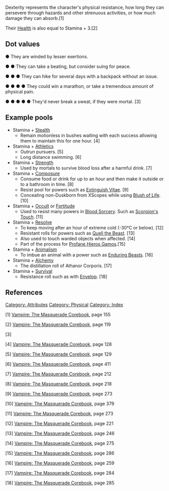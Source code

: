 Dexterity represents the character's physical resistance, how long they
can persevere through hazards and other strenuous activities, or how
much damage they can absorb.[1]

Their <a href="Health" class="wikilink" title="Health">Health</a> is
also equal to Stamina + 3.[2]

## Dot values

● They are winded by lesser exertions.

● ● They can take a beating, but consider suing for peace.

● ● ● They can hike for several days with a backpack without an issue.

● ● ● ● They could win a marathon, or take a tremendous amount of
physical pain.

● ● ● ● ● They'd never break a sweat, if they were mortal. [3]

## Example pools

- Stamina +
  <a href="Stealth" class="wikilink" title="Stealth">Stealth</a>
  - Remain motionless in bushes waiting with each success allowing them
    to maintain this for one hour. [4]
- Stamina +
  <a href="Athletics" class="wikilink" title="Athletics">Athletics</a>
  - Outrun pursuers. [5]
  - Long distance swimming. [6]
- Stamina +
  <a href="Strength" class="wikilink" title="Strength">Strength</a>
  - Used by mortals to survive blood loss after a harmful drink. [7]
- Stamina +
  <a href="Composure" class="wikilink" title="Composure">Composure</a>
  - Consume food or drink for up to an hour and then make it outside or
    to a bathroom in time. [8]
  - Resist pool for powers such as
    <a href="Blood_Sorcery#Extinguish_Vitae" class="wikilink"
    title="Extinguish Vitae">Extinguish Vitae</a>. [9]
  - Concealing non-Duskborn from XScopes while using
    <a href="Blush_of_Life" class="wikilink" title="Blush of Life">Blush of
    Life</a>. [10]
- Stamina + <a href="Occult" class="wikilink" title="Occult">Occult</a>
  or
  <a href="Fortitude" class="wikilink" title="Fortitude">Fortitude</a>
  - Used to resist many powers in
    <a href="Blood_Sorcery" class="wikilink" title="Blood Sorcery">Blood
    Sorcery</a>. Such as
    <a href="Blood_Sorcery#Scorpion&#39;s_Touch" class="wikilink"
    title="Scorpion&#39;s Touch">Scorpion's Touch</a>. [11]
- Stamina +
  <a href="Resolve" class="wikilink" title="Resolve">Resolve</a>
  - To keep moving after an hour of extreme cold (-30°C or below). [12]
  - Resistant rolls for powers such as
    <a href="Animalism#Quell_the_Beast" class="wikilink"
    title="Quell the Beast">Quell the Beast</a>. [13]
  - Also used to touch warded objects when affected. [14]
  - Part of the process for
    <a href="Thin-blood_Alchemy#Profane_Hieros_Gamos" class="wikilink"
    title="Profane Hieros Gamos">Profane Hieros Gamos</a>.[15]
- Stamina +
  <a href="Animalism" class="wikilink" title="Animalism">Animalism</a>
  - To imbue an animal with a power such as
    <a href="Animalism#Enduring_Beasts" class="wikilink"
    title="Enduring Beasts">Enduring Beasts</a>. [16]
- Stamina +
  <a href="Alchemy" class="wikilink" title="Alchemy">Alchemy</a>
  - The distillation roll of Athanor Corporis. [17]
- Stamina +
  <a href="Survival" class="wikilink" title="Survival">Survival</a>
  - Resistance roll such as with
    <a href="Thin-blood_Alchemy#Envelop" class="wikilink"
    title="Envelop">Envelop</a>. [18]

## References

<references />

<a href="Category:_Attributes" class="wikilink"
title="Category: Attributes">Category: Attributes</a>
<a href="Category:_Physical" class="wikilink"
title="Category: Physical">Category: Physical</a>
<a href="Category:_Index" class="wikilink"
title="Category: Index">Category: Index</a>

[1] <a href="Vampire:_The_Masquerade_Corebook" class="wikilink"
title="Vampire: The Masquerade Corebook">Vampire: The Masquerade
Corebook</a>, page 155

[2] <a href="Vampire:_The_Masquerade_Corebook" class="wikilink"
title="Vampire: The Masquerade Corebook">Vampire: The Masquerade
Corebook</a>, page 119

[3]

[4] <a href="Vampire:_The_Masquerade_Corebook" class="wikilink"
title="Vampire: The Masquerade Corebook">Vampire: The Masquerade
Corebook</a>, page 128

[5] <a href="Vampire:_The_Masquerade_Corebook" class="wikilink"
title="Vampire: The Masquerade Corebook">Vampire: The Masquerade
Corebook</a>, page 129

[6] <a href="Vampire:_The_Masquerade_Corebook" class="wikilink"
title="Vampire: The Masquerade Corebook">Vampire: The Masquerade
Corebook</a>, page 411

[7] <a href="Vampire:_The_Masquerade_Corebook" class="wikilink"
title="Vampire: The Masquerade Corebook">Vampire: The Masquerade
Corebook</a>, page 212

[8] <a href="Vampire:_The_Masquerade_Corebook" class="wikilink"
title="Vampire: The Masquerade Corebook">Vampire: The Masquerade
Corebook</a>, page 218

[9] <a href="Vampire:_The_Masquerade_Corebook" class="wikilink"
title="Vampire: The Masquerade Corebook">Vampire: The Masquerade
Corebook</a>, page 273

[10] <a href="Vampire:_The_Masquerade_Corebook" class="wikilink"
title="Vampire: The Masquerade Corebook">Vampire: The Masquerade
Corebook</a>, page 379

[11] <a href="Vampire:_The_Masquerade_Corebook" class="wikilink"
title="Vampire: The Masquerade Corebook">Vampire: The Masquerade
Corebook</a>, page 273

[12] <a href="Vampire:_The_Masquerade_Corebook" class="wikilink"
title="Vampire: The Masquerade Corebook">Vampire: The Masquerade
Corebook</a>, page 221

[13] <a href="Vampire:_The_Masquerade_Corebook" class="wikilink"
title="Vampire: The Masquerade Corebook">Vampire: The Masquerade
Corebook</a>, page 246

[14] <a href="Vampire:_The_Masquerade_Corebook" class="wikilink"
title="Vampire: The Masquerade Corebook">Vampire: The Masquerade
Corebook</a>, page 275

[15] <a href="Vampire:_The_Masquerade_Corebook" class="wikilink"
title="Vampire: The Masquerade Corebook">Vampire: The Masquerade
Corebook</a>, page 286

[16] <a href="Vampire:_The_Masquerade_Corebook" class="wikilink"
title="Vampire: The Masquerade Corebook">Vampire: The Masquerade
Corebook</a>, page 259

[17] <a href="Vampire:_The_Masquerade_Corebook" class="wikilink"
title="Vampire: The Masquerade Corebook">Vampire: The Masquerade
Corebook</a>, page 284

[18] <a href="Vampire:_The_Masquerade_Corebook" class="wikilink"
title="Vampire: The Masquerade Corebook">Vampire: The Masquerade
Corebook</a>, page 285
